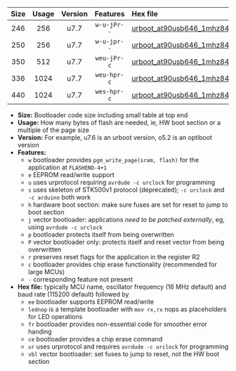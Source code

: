 |Size|Usage|Version|Features|Hex file|
|:-:|:-:|:-:|:-:|:--|
|246|256|u7.7|`w-u-jPr--`|[urboot_at90usb646_1mhz8432_57600bps_lednop_ur_vbl.hex](https://raw.githubusercontent.com/stefanrueger/urboot.hex/main/mcus/at90usb646/fcpu_1mhz8432/57600_bps/urboot_at90usb646_1mhz8432_57600bps_lednop_ur_vbl.hex)|
|250|256|u7.7|`w-u-jpr--`|[urboot_at90usb646_1mhz8432_57600bps_lednop_fr_ur_vbl.hex](https://raw.githubusercontent.com/stefanrueger/urboot.hex/main/mcus/at90usb646/fcpu_1mhz8432/57600_bps/urboot_at90usb646_1mhz8432_57600bps_lednop_fr_ur_vbl.hex)|
|350|512|u7.7|`weu-jPr-c`|[urboot_at90usb646_1mhz8432_57600bps_ee_lednop_fr_ce_ur_vbl.hex](https://raw.githubusercontent.com/stefanrueger/urboot.hex/main/mcus/at90usb646/fcpu_1mhz8432/57600_bps/urboot_at90usb646_1mhz8432_57600bps_ee_lednop_fr_ce_ur_vbl.hex)|
|336|1024|u7.7|`weu-hpr-c`|[urboot_at90usb646_1mhz8432_57600bps_ee_lednop_fr_ce_ur.hex](https://raw.githubusercontent.com/stefanrueger/urboot.hex/main/mcus/at90usb646/fcpu_1mhz8432/57600_bps/urboot_at90usb646_1mhz8432_57600bps_ee_lednop_fr_ce_ur.hex)|
|440|1024|u7.7|`wes-hpr-c`|[urboot_at90usb646_1mhz8432_57600bps_ee_lednop_fr_ce.hex](https://raw.githubusercontent.com/stefanrueger/urboot.hex/main/mcus/at90usb646/fcpu_1mhz8432/57600_bps/urboot_at90usb646_1mhz8432_57600bps_ee_lednop_fr_ce.hex)|

- **Size:** Bootloader code size including small table at top end
- **Usage:** How many bytes of flash are needed, ie, HW boot section or a multiple of the page size
- **Version:** For example, u7.6 is an urboot version, o5.2 is an optiboot version
- **Features:**
  + `w` bootloader provides `pgm_write_page(sram, flash)` for the application at `FLASHEND-4+1`
  + `e` EEPROM read/write support
  + `u` uses urprotocol requiring `avrdude -c urclock` for programming
  + `s` uses skeleton of STK500v1 protocol (deprecated); `-c urclock` and `-c arduino` both work
  + `h` hardware boot section: make sure fuses are set for reset to jump to boot section
  + `j` vector bootloader: applications *need to be patched externally*, eg, using `avrdude -c urclock`
  + `p` bootloader protects itself from being overwritten
  + `P` vector bootloader only: protects itself and reset vector from being overwritten
  + `r` preserves reset flags for the application in the register R2
  + `c` bootloader provides chip erase functionality (recommended for large MCUs)
  + `-` corresponding feature not present
- **Hex file:** typically MCU name, oscillator frequency (16 MHz default) and baud rate (115200 default) followed by
  + `ee` bootloader supports EEPROM read/write
  + `lednop` is a template bootloader with `mov rx,rx` nops as placeholders for LED operations
  + `fr` bootloader provides non-essential code for smoother error handing
  + `ce` bootloader provides a chip erase command
  + `ur` uses urprotocol and requires `avrdude -c urclock` for programming
  + `vbl` vector bootloader: set fuses to jump to reset, not the HW boot section

